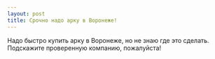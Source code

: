 ```yaml
---
layout: post 
title: Срочно надо арку в Воронеже! 
--- 
```

Надо быстро купить арку в Воронеже, но не знаю где это сделать. Подскажите проверенную компанию, пожалуйста!